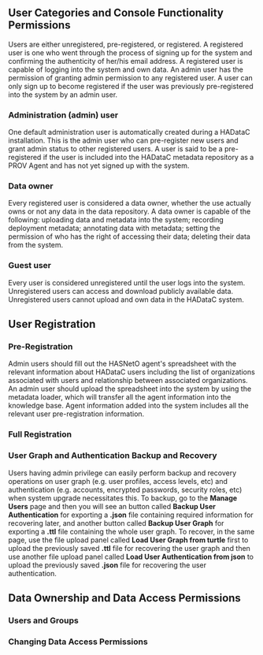 ## User Categories and Console Functionality Permissions

Users are either unregistered, pre-registered, or registered. A registered user is one who went through the process of signing up for the system and confirming the authenticity of her/his email address. A registered user is capable of logging into the system and own data. An admin user has the permission of granting admin permission to any registered user. A user can only sign up to become registered if the user was previously pre-registered into the system by an admin user. 
 
### Administration (admin) user

One default administration user is automatically created during a HADataC installation. This is the admin user who can pre-register new users and grant admin status to other registered users. A user is said to be a pre-registered if the user is included into the HADataC metadata repository as a PROV Agent and has not yet signed up with the system.   

### Data owner

Every registered user is considered a data owner, whether the use actually owns or not any data in the data repository. A data owner is capable of the following: uploading data and metadata into the system; recording deployment metadata; annotating data with metadata; setting the permission of who has the right of accessing their data; deleting their data from the system.  

### Guest user

Every user is considered unregistered until the user logs into the system. Unregistered users can access and download publicly available data. Unregistered users cannot upload and own data in the HADataC system.

## User Registration

### Pre-Registration

Admin users should fill out the HASNetO agent's spreadsheet with the relevant information about HADataC users including the list of organizations associated with users and relationship between associated organizations. An admin user should upload the spreadsheet into the system by using the metadata loader, which will transfer all the agent information into the knowledge base. Agent information added into the system includes all the relevant user pre-registration information.

### Full Registration

### User Graph and Authentication Backup and Recovery
Users having admin privilege can easily perform backup and recovery operations on user graph (e.g. user profiles, access levels, etc) and authentication (e.g. accounts, encrypted passwords, security roles, etc) when system upgrade necessitates this. To backup, go to the **Manage Users** page and then you will see an button called **Backup User Authentication** for exporting a **.json** file containing required information for recovering later, and another button called **Backup User Graph** for exporting a **.ttl** file containing the whole user graph. To recover, in the same page, use the file upload panel called **Load User Graph from turtle** first to upload the previously saved **.ttl** file for recovering the user graph and then use another file upload panel called **Load User Authentication from json** to upload the previously saved **.json** file for recovering the user authentication.

## Data Ownership and Data Access Permissions

### Users and Groups

### Changing Data Access Permissions


